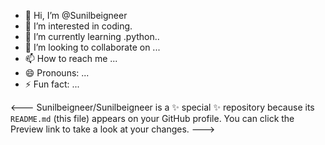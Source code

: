 - 👋 Hi, I’m @Sunilbeigneer
- 👀 I’m interested in coding.
- 🌱 I’m currently learning .python..
- 💞️ I’m looking to collaborate on ...
- 📫 How to reach me ...
- 😄 Pronouns: ...
- ⚡ Fun fact: ...

<---
Sunilbeigneer/Sunilbeigneer is a ✨ special ✨ repository because its `README.md` (this file) appears on your GitHub profile.
You can click the Preview link to take a look at your changes.
--->
